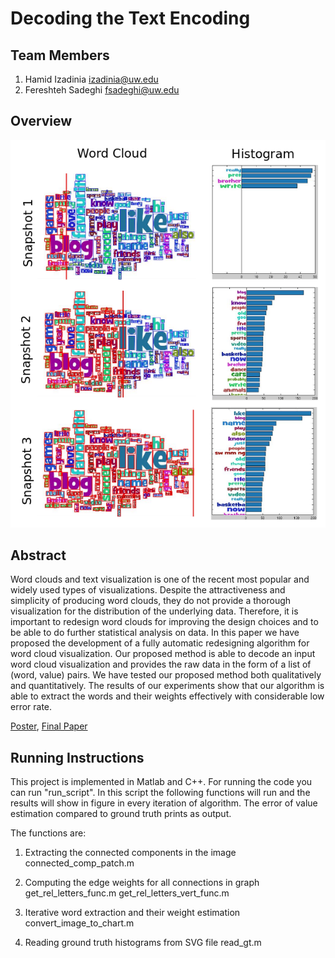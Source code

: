 Decoding the Text Encoding
===============
## Team Members

1. Hamid Izadinia izadinia@uw.edu
2. Fereshteh Sadeghi fsadeghi@uw.edu

## Overview
![Overview](overview_final.png)

## Abstract
Word clouds and text visualization is one of the recent most popular and widely used types of visualizations. Despite the attractiveness and simplicity of producing word clouds, they do not provide a thorough visualization for the distribution of the underlying data. Therefore, it is important to redesign word clouds for improving the design choices and to be able to do further statistical analysis on data. In this paper we have proposed the development of a fully automatic redesigning algorithm for word cloud visualization. Our proposed method is able to decode an input word cloud visualization and provides the raw data in the form of a list of (word, value) pairs. We have tested our proposed method both qualitatively and quantitatively. The results of our experiments show that our algorithm is able to extract the words and their weights effectively with considerable low error rate.


[Poster](https://github.com/CSE512-14W/fp-izadinia-fsadeghi/raw/master/final/poster-izadinia-fsadeghi.pdf),
[Final Paper](https://github.com/CSE512-14W/fp-izadinia-fsadeghi/raw/master/final/paper-izadinia-fsadeghi.pdf) 

## Running Instructions
This project is implemented in Matlab and C++. For running the code you can run "run_script". In this script the following functions will run and the results will show in figure in every iteration of algorithm. The error of value estimation compared to ground truth prints as output.

The functions are:
1. Extracting the connected components in the image
     connected_comp_patch.m
     
2. Computing the edge weights for all connections in graph
     get_rel_letters_func.m
     get_rel_letters_vert_func.m

3. Iterative word extraction and their weight estimation
    convert_image_to_chart.m

4. Reading ground truth histograms from SVG file
    read_gt.m
